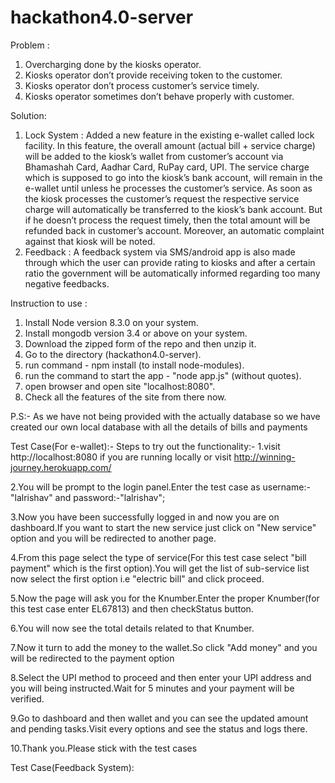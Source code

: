 # hackathon4.0-server

Problem : 

1. Overcharging done by the kiosks operator. 
2. Kiosks operator don’t provide receiving token to the customer.
3. Kiosks operator don’t process customer’s service timely.
4. Kiosks operator sometimes don’t behave properly with customer.

Solution:

1. Lock System : Added a new feature in the existing e-wallet called lock facility. In this feature, the overall amount (actual bill + service charge) will be added to the kiosk’s wallet from customer’s account via Bhamashah Card, Aadhar Card, RuPay card, UPI. The service charge which is supposed to go into the kiosk’s bank account, will remain in the e-wallet until unless he processes the customer’s service. As soon as the kiosk processes the customer’s request the respective service charge will automatically be transferred to the kiosk’s bank account. But if he doesn’t process the request timely, then the total amount will be refunded back in customer’s account. Moreover, an automatic complaint against that kiosk will be noted.
2. Feedback : A feedback system via SMS/android app is also made through which the user can provide rating to kiosks and after a certain ratio the government will be automatically informed regarding too many negative feedbacks.


Instruction to use :
1. Install Node version 8.3.0 on your system.
2. Install mongodb version 3.4 or above on your system.
3. Download the zipped form of the repo and then unzip it.
4. Go to the directory (hackathon4.0-server).
5. run command - npm install (to install node-modules).
6. run the command to start the app - "node app.js" (without quotes).
7. open browser and open site "localhost:8080".
8. Check all the features of the site from there now.

P.S:-
As we have not being provided with the actually database so we have created our own local database with all the details of bills and payments

Test Case(For e-wallet):-
Steps to try out the functionality:-
1.visit http://localhost:8080 if you are running locally or visit http://winning-journey.herokuapp.com/

2.You will be prompt to the login panel.Enter the test case as username:-"lalrishav" and password:-"lalrishav";

3.Now you have been successfully logged in and now you are on dashboard.If you want to start the new service just click on "New service" option and you will be redirected to another page.

4.From this page select the type of service(For this test case select "bill payment" which is the first option).You will get the list of sub-service 
list now select the first option i.e "electric bill" and click proceed.

5.Now the page will ask you for the Knumber.Enter the proper Knumber(for this test case enter EL67813) and then checkStatus button.

6.You will now see the total details related to that Knumber.

7.Now it turn to add the money to the wallet.So click "Add money" and you will be redirected to the payment option

8.Select the UPI method to proceed and then enter your UPI address and you will being instructed.Wait for 5 minutes and your payment will be verified.

9.Go to dashboard and then wallet and you can see the updated amount and pending tasks.Visit every options and see the status and logs there.

10.Thank you.Please stick with the test cases 

Test Case(Feedback System):
